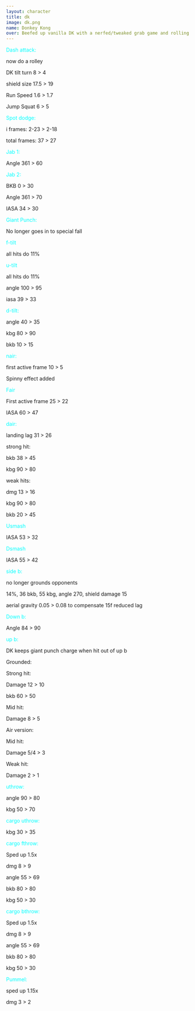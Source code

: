```yaml
---
layout: character
title: dk
image: dk.png
name: Donkey Kong
over: Beefed up vanilla DK with a nerfed/tweaked grab game and rolling dash attack.
---
```


<span style="color:cyan">Dash attack:</span>

now do a rolley

DK tilt turn 8 > 4

shield size 17.5 > 19

Run Speed 1.6 > 1.7

Jump Squat 6 > 5


<span style="color:cyan">Spot dodge:</span>

i frames: 2-23 > 2-18

total frames: 37 > 27


<span style="color:cyan">Jab 1:</span>

Angle 361 > 60


<span style="color:cyan">Jab 2:</span>

BKB 0 > 30

Angle 361 > 70

IASA 34 > 30


<span style="color:cyan">Giant Punch:</span>

No longer goes in to special fall


<span style="color:cyan">f-tilt</span>

all hits do 11%


<span style="color:cyan">u-tilt</span>

all hits do 11%

angle 100 > 95

iasa 39 > 33


<span style="color:cyan">d-tilt:</span>

angle 40 > 35

kbg 80 > 90

bkb 10 > 15


<span style="color:cyan">nair:</span>

first active frame 10 > 5

Spinny effect added


<span style="color:cyan">Fair</span>

First active frame 25 > 22

IASA 60 > 47 


<span style="color:cyan">dair:</span>

landing lag 31 > 26


strong hit:

bkb 38 > 45

kbg 90 > 80

weak hits:

dmg 13 > 16

kbg 90 > 80

bkb 20 > 45


<span style="color:cyan">Usmash</span>

IASA 53 > 32


<span style="color:cyan">Dsmash</span>

IASA 55 > 42


<span style="color:cyan">side b:</span>

no longer grounds opponents

14%, 36 bkb, 55 kbg, angle 270, shield damage 15

aerial gravity 0.05 > 0.08 to compensate 15f reduced lag


<span style="color:cyan">Down b:</span>

Angle 84 > 90


<span style="color:cyan">up b:</span>

DK keeps giant punch charge when hit out of up b


Grounded:

Strong hit:

Damage 12 > 10

bkb 60 > 50

Mid hit:

Damage 8 > 5


Air version:

Mid hit:

Damage 5/4 > 3

Weak hit:

Damage 2 > 1


<span style="color:cyan">uthrow:</span>

angle 90 > 80

kbg 50 > 70


<span style="color:cyan">cargo uthrow:</span>

kbg 30 > 35


<span style="color:cyan">cargo fthrow:</span>

Sped up 1.5x

dmg 8 > 9

angle 55 > 69

bkb 80 > 80

kbg 50 > 30


<span style="color:cyan">cargo bthrow:</span>

Sped up 1.5x

dmg 8 > 9

angle 55 > 69

bkb 80 > 80

kbg 50 > 30


<span style="color:cyan">Pummel:</span>

sped up 1.15x

dmg 3 > 2